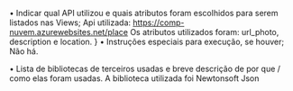 • Indicar qual API utilizou e quais atributos foram escolhidos para serem listados nas Views;
Api utilizada: https://comp-nuvem.azurewebsites.net/place
Os atributos utilizados foram: url_photo, description e location.
}
• Instruções especiais para execução, se houver;
Não há.

• Lista de bibliotecas de terceiros usadas e breve descrição de por que / como elas foram usadas.
A biblioteca utilizada foi Newtonsoft Json